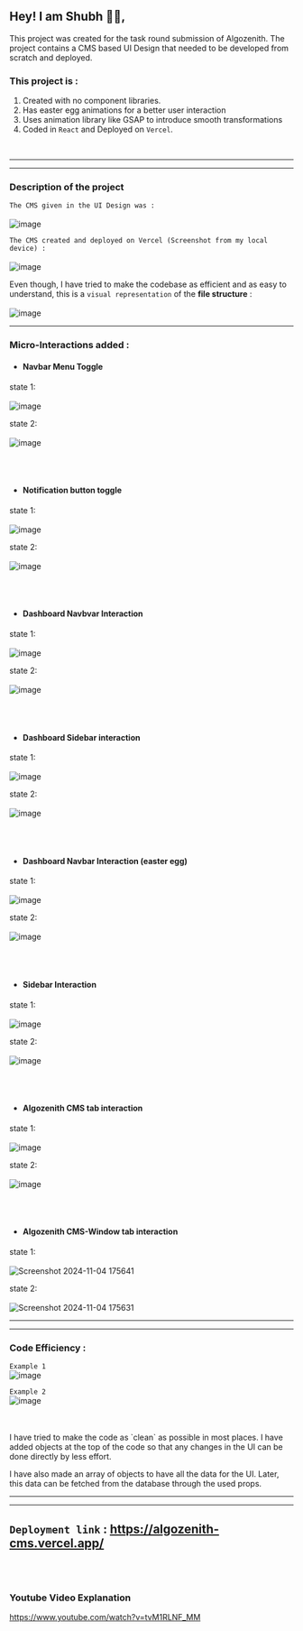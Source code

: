 
## Hey! I am Shubh 👋🏽,

This project was created for the task round submission of Algozenith. The project contains a CMS based UI Design that needed to be developed from scratch and deployed. 

### This project is : 
1. Created with no component libraries. 
2. Has easter egg animations for a better user interaction
3. Uses animation library like GSAP to introduce smooth transformations
4. Coded in `React` and Deployed on `Vercel`.

<br />

---
---
### Description of the project

`The CMS given in the UI Design was :` <br/><br/>
![image](https://github.com/user-attachments/assets/7206fe88-4843-4b15-a347-6051d0828c26)


`The CMS created and deployed on Vercel (Screenshot from my local device) :` <br/><br/>
![image](https://github.com/user-attachments/assets/8df9fb42-5a55-43ff-b39c-74a9922cf7ef)




Even though, I have tried to make the codebase as efficient and as easy to understand, this is a `visual representation` of the **file structure** :
<br /><br />
![image](https://github.com/user-attachments/assets/f8e06c10-eef3-4e8c-9eb0-da3122bf828b)



---

### Micro-Interactions added :

- #### Navbar Menu Toggle  

state 1: 
<br/><br/>
![image](https://github.com/user-attachments/assets/8df9fb42-5a55-43ff-b39c-74a9922cf7ef)

state 2:
<br/><br/>
![image](https://github.com/user-attachments/assets/8a728aea-b89e-4d79-8c39-a70301f0c067)




<br />
<br />

- #### Notification button toggle 

state 1: 
<br/><br/>
![image](https://github.com/user-attachments/assets/8df9fb42-5a55-43ff-b39c-74a9922cf7ef)

state 2:
<br/><br/>
![image](https://github.com/user-attachments/assets/2158773f-4db1-41d5-a158-14effbba4eac)




<br />
<br />

- #### Dashboard Navbvar Interaction 

state 1: 
<br/><br/>
![image](https://github.com/user-attachments/assets/8df9fb42-5a55-43ff-b39c-74a9922cf7ef)

state 2:
<br/><br/>
![image](https://github.com/user-attachments/assets/87510ebf-c5b2-47d5-809d-e245551593d8)




<br />
<br />

- #### Dashboard Sidebar interaction

state 1: 
<br/><br/>
![image](https://github.com/user-attachments/assets/8df9fb42-5a55-43ff-b39c-74a9922cf7ef)

state 2:
<br/><br/>
![image](https://github.com/user-attachments/assets/a23b6cbc-f013-4a1c-b8ad-237423719ebd)




<br />
<br />

- #### Dashboard Navbar Interaction (easter egg)

state 1: 
<br/><br/>
![image](https://github.com/user-attachments/assets/ab0a15c4-7015-4915-bf9b-79155d4a82ba)

state 2:
<br/><br/>
![image](https://github.com/user-attachments/assets/cb1fa1d7-f9a2-40bd-9941-916c16328d48)




<br />
<br />

- #### Sidebar Interaction

state 1: 
<br/><br/>
![image](https://github.com/user-attachments/assets/8df9fb42-5a55-43ff-b39c-74a9922cf7ef)

state 2:
<br/><br/>
![image](https://github.com/user-attachments/assets/51c410d5-0b02-4236-8946-90fc86ee6f86)



<br />
<br />

- #### Algozenith CMS tab interaction  

state 1: 
<br/><br/>
![image](https://github.com/user-attachments/assets/8df9fb42-5a55-43ff-b39c-74a9922cf7ef)

state 2:
<br/><br/>
![image](https://github.com/user-attachments/assets/195a54d2-1306-40d3-b7df-b6a0614d2082)


<br />
<br />

- #### Algozenith CMS-Window tab interaction  

state 1: 
<br/><br/>
![Screenshot 2024-11-04 175641](https://github.com/user-attachments/assets/a31013f9-7cf3-491a-970b-b59ea8c38475)


state 2:
<br/><br/>
![Screenshot 2024-11-04 175631](https://github.com/user-attachments/assets/7d3ca659-382c-4182-86ae-b382fe0b36df)



---
---



### Code Efficiency :

`Example 1` <br />
![image](https://github.com/user-attachments/assets/4a3c194d-42e7-490c-8595-ceb49ddbcfe4)
<br />

`Example 2` <br />
![image](https://github.com/user-attachments/assets/4091c887-6738-4106-be9c-11306c030957)

<br />
<br />
I have tried to make the code as `clean` as possible in most places. I have added objects at the top of the code so that any changes in the UI can be done directly by less effort.

I have also made an array of objects to have all the data for the UI. Later, this data can be fetched from the database through the used props. 


---
---

## `Deployment link` : https://algozenith-cms.vercel.app/

<br />
<br />

### Youtube Video Explanation
https://www.youtube.com/watch?v=tvM1RLNF_MM




